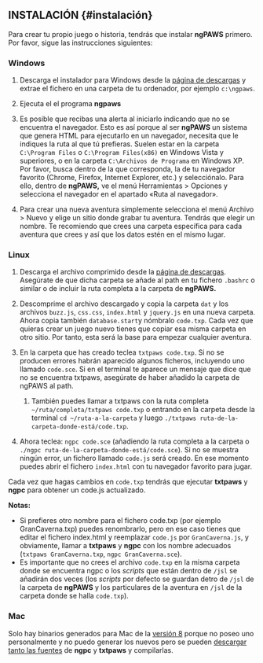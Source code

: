 ## INSTALACIÓN {#instalación}

Para crear tu propio juego o historia, tendrás que instalar **ngPAWS** primero. Por favor, sigue las instrucciones siguientes:

### Windows

1. Descarga el instalador para Windows desde la [página de descargas](http://www.ngpaws.com/es.html#Downloads) y extrae el fichero en una carpeta de tu ordenador, por ejemplo  `c:\ngpaws`.

2. Ejecuta el el programa **ngpaws**

3. Es posible que recibas una alerta al iniciarlo indicando que no se encuentra el navegador. Esto es así porque al ser **ngPAWS** un sistema que genera HTML para ejecutarlo en un navegador, necesita que le indiques la ruta al que tú prefieras. Suelen estar en la carpeta `C:\Program Files` o `C:\Program Files(x86)` en Windows Vista y superiores, o en la carpeta `C:\Archivos de Programa` en Windows XP. Por favor, busca dentro de la que corresponda, la de tu navegador favorito \(Chrome, Firefox, Internet Explorer, etc.\) y selecciónalo. Para ello, dentro de **ngPAWS,** ve el menú Herramientas &gt; Opciones  y selecciona el navegador en el apartado «Ruta al navegador».

4. Para crear una nueva aventura simplemente selecciona el menú Archivo &gt; Nuevo y elige un sitio donde grabar tu aventura. Tendrás que elegir un nombre. Te recomiendo que crees una carpeta específica para cada aventura que crees y así que los datos estén en el mismo lugar.

### Linux

1. Descarga el archivo comprimido desde la [página de descargas](http://www.ngpaws.com/es.html#Downloads). Asegúrate de que dicha carpeta se añade al path en tu fichero `.bashrc` o similar o de incluir la ruta completa a la carpeta de **ngPAWS.**

2. Descomprime el archivo descargado y copia la carpeta `dat` y los archivos `buzz.js`, `css.css`, `index.html` y `jquery.js` en una nueva carpeta. Ahora copia también `database.start`y nómbralo `code.txp`. Cada vez que quieras crear un juego nuevo tienes que copiar esa misma carpeta en otro sitio. Por tanto, esta será la base para empezar cualquier aventura.

3. En la carpeta que has creado teclea `txtpaws code.txp`. Si no se producen errores habrán aparecido algunos ficheros, incluyendo uno llamado `code.sce`. Si en el terminal te aparece un mensaje que dice que no se encuentra txtpaws, asegúrate de haber añadido la carpeta de ngPAWS al path.

   1. También puedes llamar a txtpaws con la ruta completa `~/ruta/completa/txtpaws code.txp` o entrando en la carpeta desde la terminal `cd ~/ruta-a-la-carpeta` y luego `./txtpaws ruta-de-la-carpeta-donde-está/code.txp`.

4. Ahora teclea: `ngpc code.sce` \(añadiendo la ruta completa a la carpeta o `./ngpc ruta-de-la-carpeta-donde-está/code.sce`\). Si no se muestra ningún error, un fichero llamado `code.js` será creado. En ese momento puedes abrir el fichero `index.html` con tu navegador favorito para jugar.

Cada vez que hagas cambios en `code.txp` tendrás que ejecutar **txtpaws** y **ngpc** para obtener un code.js actualizado.

**Notas:**

* Si prefieres otro nombre para el fichero code.txp \(por ejemplo GranCaverna.txp\) puedes renombrarlo, pero en ese caso tienes que editar el fichero index.html y reemplazar `code.js` por `GranCaverna.js`, y obviamente, llamar a **txtpaws** y **ngpc** con los nombre adecuados \(`txtpaws GranCaverna.txp`, `ngpc GranCaverna.sce`\).
* Es importante que no crees el archivo `code.txp` en la misma carpeta donde se encuentra ngpc o los _scripts_ que están dentro de `/jsl` se añadirán dos veces \(los _scripts_ por defecto se guardan detro de `/jsl` de la carpeta de **ngPAWS** y los particulares de la aventura en `/jsl` de la carpeta donde se halla `code.txp`\).

### Mac

Solo hay binarios generados para Mac de la [versión 8](http://ngpaws.com/es.html#Downloads) porque no poseo uno personalmente y no puedo generar los nuevos pero se pueden [descargar tanto las fuentes](https://github.com/Utodev/ngPAWS/) de **ngpc** y **txtpaws** y compilarlas.

